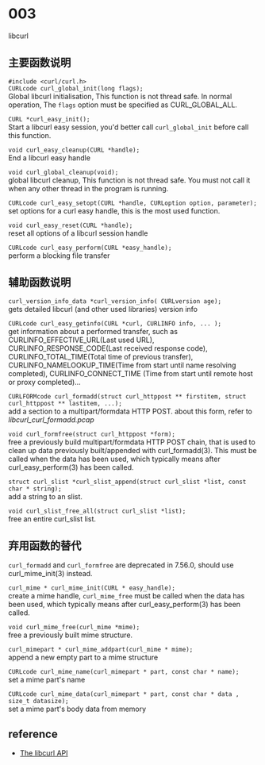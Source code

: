 # 003 
libcurl

## 主要函数说明
`#include <curl/curl.h>`  
`CURLcode curl_global_init(long flags);`  
Global libcurl initialisation, This  function  is  not thread safe. In normal operation, The `flags` option must be specified as CURL_GLOBAL_ALL.

`CURL *curl_easy_init();`  
Start a libcurl easy session, you'd better call `curl_global_init` before call this function.

`void curl_easy_cleanup(CURL *handle);`  
End a libcurl easy handle

`void curl_global_cleanup(void);`  
global libcurl cleanup, This function is not thread safe. You must not call it when any other thread in the program is running.

`CURLcode curl_easy_setopt(CURL *handle, CURLoption option, parameter);`  
set options for a curl easy handle, this is the most used function.

`void curl_easy_reset(CURL *handle);`  
reset all options of a libcurl session handle

`CURLcode curl_easy_perform(CURL *easy_handle);`  
perform a blocking file transfer

## 辅助函数说明
`curl_version_info_data *curl_version_info( CURLversion age);`  
gets detailed libcurl (and other used libraries) version info

`CURLcode curl_easy_getinfo(CURL *curl, CURLINFO info, ... );`  
get information about a performed transfer, such as CURLINFO_EFFECTIVE_URL(Last used URL), CURLINFO_RESPONSE_CODE(Last received response code),
CURLINFO_TOTAL_TIME(Total time of previous transfer), CURLINFO_NAMELOOKUP_TIME(Time from start until name resolving completed), CURLINFO_CONNECT_TIME
(Time from start until remote host or proxy completed)...

`CURLFORMcode curl_formadd(struct curl_httppost ** firstitem, struct curl_httppost ** lastitem, ...);`  
add a section to a multipart/formdata HTTP POST. about this form, refer to *libcurl_curl_formadd.pcap*

`void curl_formfree(struct curl_httppost *form);`  
free a previously build multipart/formdata HTTP POST chain, that is used to clean up data previously built/appended with curl_formadd(3). This must be called when the data has been used, which typically means after curl_easy_perform(3) has been called.

`struct curl_slist *curl_slist_append(struct curl_slist *list, const char * string);`  
add a string to an slist.

`void curl_slist_free_all(struct curl_slist *list);`  
free an entire curl_slist list.

## 弃用函数的替代
`curl_formadd` and `curl_formfree` are deprecated  in 7.56.0, should use curl_mime_init(3) instead.

`curl_mime * curl_mime_init(CURL * easy_handle);`  
create a mime handle, `curl_mime_free` must be called  when the data has been used, which typically means after curl_easy_perform(3) has been called.

`void curl_mime_free(curl_mime *mime);`  
free a previously built mime structure.

`curl_mimepart * curl_mime_addpart(curl_mime * mime);`  
append a new empty part to a mime structure

`CURLcode curl_mime_name(curl_mimepart * part, const char * name);`  
set a mime part's name

`CURLcode curl_mime_data(curl_mimepart * part, const char * data , size_t datasize);`  
set a mime part's body data from memory

## reference
- [The libcurl API](https://curl.se/libcurl/c/)
